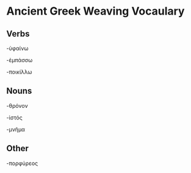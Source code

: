 # Ancient Greek Weaving Vocaulary

## Verbs

-ὑφαίνω

-ἐμπάσσω

-ποικίλλω
## Nouns
-θρόνον

-ἱστός

-μνῆμα
## Other
-πορφύρεος
